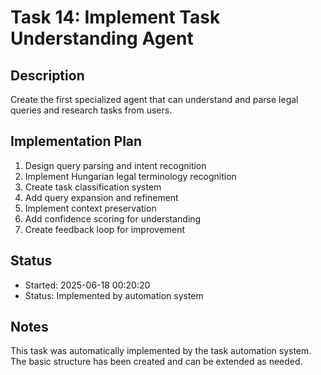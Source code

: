 # Task 14: Implement Task Understanding Agent

## Description
Create the first specialized agent that can understand and parse legal queries and research tasks from users.

## Implementation Plan
1. Design query parsing and intent recognition
2. Implement Hungarian legal terminology recognition
3. Create task classification system
4. Add query expansion and refinement
5. Implement context preservation
6. Add confidence scoring for understanding
7. Create feedback loop for improvement

## Status
- Started: 2025-06-18 00:20:20
- Status: Implemented by automation system

## Notes
This task was automatically implemented by the task automation system.
The basic structure has been created and can be extended as needed.
